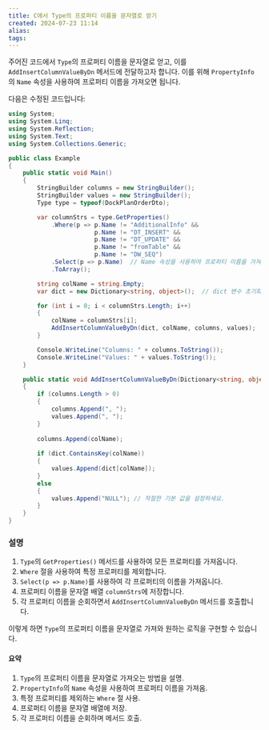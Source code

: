 ```yaml
---
title: C에서 Type의 프로퍼티 이름을 문자열로 얻기
created: 2024-07-23 11:14
alias:
tags:
---
```

주어진 코드에서 `Type`의 프로퍼티 이름을 문자열로 얻고, 이를 `AddInsertColumnValueByDn` 메서드에 전달하고자 합니다. 이를 위해 `PropertyInfo`의 `Name` 속성을 사용하여 프로퍼티 이름을 가져오면 됩니다.

다음은 수정된 코드입니다:

```csharp
using System;
using System.Linq;
using System.Reflection;
using System.Text;
using System.Collections.Generic;

public class Example
{
    public static void Main()
    {
        StringBuilder columns = new StringBuilder();
        StringBuilder values = new StringBuilder();
        Type type = typeof(DockPlanOrderDto);

        var columnStrs = type.GetProperties()
            .Where(p => p.Name != "AdditionalInfo" &&
                        p.Name != "DT_INSERT" &&
                        p.Name != "DT_UPDATE" &&
                        p.Name != "fromTable" &&
                        p.Name != "DW_SEQ")
            .Select(p => p.Name)  // Name 속성을 사용하여 프로퍼티 이름을 가져옴
            .ToArray();

        string colName = string.Empty;
        var dict = new Dictionary<string, object>();  // dict 변수 초기화 예시

        for (int i = 0; i < columnStrs.Length; i++)
        {
            colName = columnStrs[i];
            AddInsertColumnValueByDn(dict, colName, columns, values);
        }

        Console.WriteLine("Columns: " + columns.ToString());
        Console.WriteLine("Values: " + values.ToString());
    }

    public static void AddInsertColumnValueByDn(Dictionary<string, object> dict, string colName, StringBuilder columns, StringBuilder values)
    {
        if (columns.Length > 0)
        {
            columns.Append(", ");
            values.Append(", ");
        }
        
        columns.Append(colName);
        
        if (dict.ContainsKey(colName))
        {
            values.Append(dict[colName]);
        }
        else
        {
            values.Append("NULL"); // 적절한 기본 값을 설정하세요.
        }
    }
}
```

### 설명
1. `Type`의 `GetProperties()` 메서드를 사용하여 모든 프로퍼티를 가져옵니다.
2. `Where` 절을 사용하여 특정 프로퍼티를 제외합니다.
3. `Select(p => p.Name)`를 사용하여 각 프로퍼티의 이름을 가져옵니다.
4. 프로퍼티 이름을 문자열 배열 `columnStrs`에 저장합니다.
5. 각 프로퍼티 이름을 순회하면서 `AddInsertColumnValueByDn` 메서드를 호출합니다.

이렇게 하면 `Type`의 프로퍼티 이름을 문자열로 가져와 원하는 로직을 구현할 수 있습니다.

#### 요약
1. `Type`의 프로퍼티 이름을 문자열로 가져오는 방법을 설명.
2. `PropertyInfo`의 `Name` 속성을 사용하여 프로퍼티 이름을 가져옴.
3. 특정 프로퍼티를 제외하는 `Where` 절 사용.
4. 프로퍼티 이름을 문자열 배열에 저장.
5. 각 프로퍼티 이름을 순회하며 메서드 호출.


